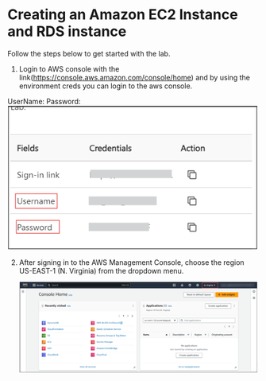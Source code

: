 # Creating an Amazon EC2 Instance and RDS instance

Follow the steps below to get started with the lab.

1. Login to AWS console with the link(https://console.aws.amazon.com/console/home) and by using the environment creds you can login to the aws console.

UserName: 
Password:
   ![](./images/userandpass.png)

2. After signing in to the AWS Management Console, choose the region US-EAST-1 (N. Virginia) from the dropdown menu.

   ![](./images/console.png)

